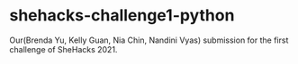 # shehacks-challenge1-python
Our(Brenda Yu, Kelly Guan, Nia Chin, Nandini Vyas) submission for the first challenge of SheHacks 2021.

